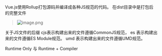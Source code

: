 Vue.js使用Rollup打包源码并编译成各种JS规范的代码。
在dist目录中是打包后的完整文件
> ![image.png](https://upload-images.jianshu.io/upload_images/71414-6c48689bfa0c3c17.png?imageMogr2/auto-orient/strip%7CimageView2/2/w/1240)

关于JS文件的后缀
cjs表示构建出来的文件遵循CommonJS规范，
es 表示构建出来的文件遵循ES Module规范。
umd 表示构建出来的文件遵循UMD规范。


Runtime Only 与 Runtime + Compiler
